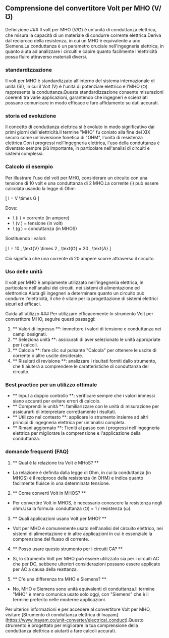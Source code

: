 ## Comprensione del convertitore Volt per MHO (V/℧)

Definizione ###
Il volt per MHO (V/℧) è ​​un'unità di conduttanza elettrica, che misura la capacità di un materiale di condurre corrente elettrica.Deriva dal reciproco della resistenza, in cui un MHO è equivalente a uno Siemens.La conduttanza è un parametro cruciale nell'ingegneria elettrica, in quanto aiuta ad analizzare i circuiti e capire quanto facilmente l'elettricità possa fluire attraverso materiali diversi.

### standardizzazione
Il volt per MHO è standardizzato all'interno del sistema internazionale di unità (SI), in cui il Volt (V) è l'unità di potenziale elettrico e l'MHO (℧) rappresenta la conduttanza.Questa standardizzazione consente misurazioni coerenti tra varie applicazioni, garantendo che ingegneri e scienziati possano comunicare in modo efficace e fare affidamento su dati accurati.

### storia ed evoluzione
Il concetto di conduttanza elettrica si è evoluto in modo significativo dai primi giorni dell'elettricità.Il termine "MHO" fu coniato alla fine del XIX secolo come un'inversione fonetica di "OHM", l'unità di resistenza elettrica.Con i progressi nell'ingegneria elettrica, l'uso della conduttanza è diventato sempre più importante, in particolare nell'analisi di circuiti e sistemi complessi.

### Calcolo di esempio
Per illustrare l'uso del volt per MHO, considerare un circuito con una tensione di 10 volt e una conduttanza di 2 MHO.La corrente (i) può essere calcolata usando la legge di Ohm:

\[ I = V \times G \]

Dove:
- \ (i \) = corrente (in ampere)
- \ (v \) = tensione (in volt)
- \ (g \) = conduttanza (in MHOS)

Sostituendo i valori:

\[ I = 10 \, \text{V} \times 2 \, \text{℧} = 20 \, \text{A} \]

Ciò significa che una corrente di 20 ampere scorre attraverso il circuito.

### Uso delle unità
Il volt per MHO è ampiamente utilizzato nell'ingegneria elettrica, in particolare nell'analisi dei circuiti, nei sistemi di alimentazione ed elettronica.Aiuta gli ingegneri a determinare quanto un circuito può condurre l'elettricità, il che è vitale per la progettazione di sistemi elettrici sicuri ed efficaci.

Guida all'utilizzo ###
Per utilizzare efficacemente lo strumento Volt per convertitore MHO, seguire questi passaggi:
1. ** Valori di ingresso **: immettere i valori di tensione e conduttanza nei campi designati.
2. ** Seleziona unità **: assicurati di aver selezionato le unità appropriate per i calcoli.
3. ** Calcola **: fare clic sul pulsante "Calcola" per ottenere le uscite di corrente o altre uscite desiderate.
4. ** Risultati di revisione **: analizzare i risultati forniti dallo strumento, che ti aiuterà a comprendere le caratteristiche di conduttanza del circuito.

### Best practice per un utilizzo ottimale
- ** Input a doppio controllo **: verificare sempre che i valori immessi siano accurati per evitare errori di calcolo.
- ** Comprendi le unità **: familiarizzare con le unità di misurazione per assicurarti di interpretare correttamente i risultati.
- ** Utilizzo nel contesto **: applicare lo strumento insieme ad altri principi di ingegneria elettrica per un'analisi completa.
- ** Rimani aggiornato **: Tieniti al passo con i progressi nell'ingegneria elettrica per migliorare la comprensione e l'applicazione della conduttanza.

### domande frequenti (FAQ)

1. ** Qual è la relazione tra Volt e MHoS? **
- La relazione è definita dalla legge di Ohm, in cui la conduttanza (in MHOS) è il reciproco della resistenza (in OHM) e indica quanto facilmente fluisce in una determinata tensione.

2. ** Come converti Volt in MHOS? **
- Per convertire Volt in MHOS, è necessario conoscere la resistenza negli ohm.Usa la formula: conduttanza (℧) = 1 / resistenza (ω).

3. ** Quali applicazioni usano Volt per MHO? **
- Volt per MHO è comunemente usato nell'analisi del circuito elettrico, nei sistemi di alimentazione e in altre applicazioni in cui è essenziale la comprensione del flusso di corrente.

4. ** Posso usare questo strumento per i circuiti CA? **
- Sì, lo strumento Volt per MHO può essere utilizzato sia per i circuiti AC che per DC, sebbene ulteriori considerazioni possano essere applicate per AC a causa della reattanza.

5. ** C'è una differenza tra MHO e Siemens? **
- No, MHO e Siemens sono unità equivalenti di conduttanza.Il termine "MHO" è meno comunica usato solo oggi, con "Siemens" che è il termine preferito nelle moderne applicazioni.

Per ulteriori informazioni e per accedere al convertitore Volt per MHO, visitare [Strumento di conduttanza elettrica di Inayam] (https://www.inayam.co/unit-converter/electrical_conduct).Questo strumento è progettato per migliorare la tua comprensione della conduttanza elettrica e aiutarti a fare calcoli accurati.